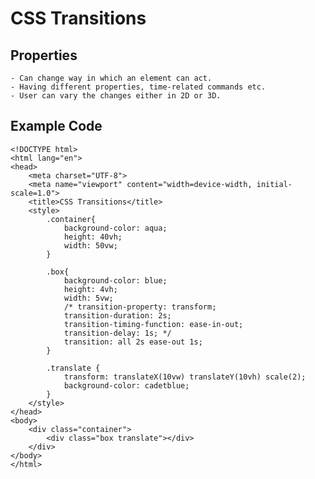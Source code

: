 # CSS Transitions
## Properties
	- Can change way in which an element can act.
	- Having different properties, time-related commands etc.
	- User can vary the changes either in 2D or 3D.

## Example Code
```
<!DOCTYPE html>
<html lang="en">
<head>
    <meta charset="UTF-8">
    <meta name="viewport" content="width=device-width, initial-scale=1.0">
    <title>CSS Transitions</title>
    <style>
        .container{
            background-color: aqua;
            height: 40vh;
            width: 50vw;
        }

        .box{
            background-color: blue;
            height: 4vh;
            width: 5vw;
            /* transition-property: transform;
            transition-duration: 2s;
            transition-timing-function: ease-in-out;
            transition-delay: 1s; */
            transition: all 2s ease-out 1s;
        }

        .translate {
            transform: translateX(10vw) translateY(10vh) scale(2);
            background-color: cadetblue;
        }
    </style>
</head>
<body>
    <div class="container">
        <div class="box translate"></div>
    </div>
</body>
</html>
```
